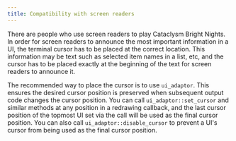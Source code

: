 ```yaml
---
title: Compatibility with screen readers
---
```


There are people who use screen readers to play Cataclysm Bright Nights. In order for screen readers
to announce the most important information in a UI, the terminal cursor has to be placed at the
correct location. This information may be text such as selected item names in a list, etc, and the
cursor has to be placed exactly at the beginning of the text for screen readers to announce it.

The recommended way to place the cursor is to use `ui_adaptor`. This ensures the desired cursor
position is preserved when subsequent output code changes the cursor position. You can call
`ui_adaptor::set_cursor` and similar methods at any position in a redrawing callback, and the last
cursor position of the topmost UI set via the call will be used as the final cursor position. You
can also call `ui_adaptor::disable_cursor` to prevent a UI's cursor from being used as the final
cursor position.
